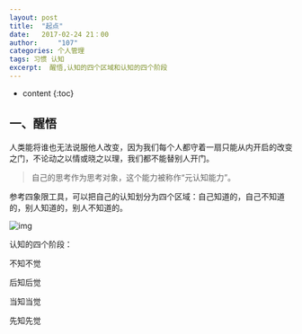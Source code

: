 ```yaml
---
layout: post
title:  "起点"
date:   2017-02-24 21：00
author:     "107"
categories: 个人管理
tags: 习惯 认知
excerpt:  醒悟,认知的四个区域和认知的四个阶段
---
```

* content
{:toc}

## 一、醒悟

人类能将谁也无法说服他人改变，因为我们每个人都守着一扇只能从内开启的改变之门，不论动之以情或晓之以理，我们都不能替别人开门。



> 自己的思考作为思考对象，这个能力被称作“元认知能力”。

参考四象限工具，可以把自己的认知划分为四个区域：自己知道的，自己不知道的，别人知道的，别人不知道的。

![img](http://tomens.github.io/pictures/zhidalsixiangxian.jpeg)

认知的四个阶段：

不知不觉

后知后觉

当知当觉

先知先觉

